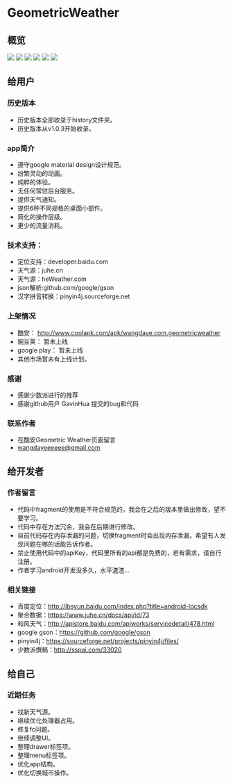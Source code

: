 # GeometricWeather

## 概览

![](https://github.com/WangDaYeeeeee/GeometricWeather/raw/master/preview/enframe_2016-02-09-08-23-181.png)
![](https://github.com/WangDaYeeeeee/GeometricWeather/raw/master/preview/enframe_2016-02-09-08-23-281.png)
![](https://github.com/WangDaYeeeeee/GeometricWeather/raw/master/preview/enframe_2016-02-09-08-25-001.png)
![](https://github.com/WangDaYeeeeee/GeometricWeather/raw/master/preview/enframe_2016-02-18-20-18-581.png)
![](https://github.com/WangDaYeeeeee/GeometricWeather/raw/master/preview/enframe_2016-02-18-23-22-041.png)
![](https://github.com/WangDaYeeeeee/GeometricWeather/raw/master/preview/enframe_2016-02-20-21-06-491.png)

## 给用户

### 历史版本

* 历史版本全部收录于history文件夹。
* 历史版本从v1.0.3开始收录。

### app简介

* 遵守google material design设计规范。
* 纷繁灵动的动画。
* 纯粹的体验。
* 无任何常驻后台服务。
* 提供天气通知。
* 提供6种不同规格的桌面小部件。
* 简化的操作层级。
* 更少的流量消耗。

### 技术支持：

* 定位支持：developer.baidu.com
* 天气源：juhe.cn
* 天气源：heWeather.com
* json解析:github.com/google/gson
* 汉字拼音转换：pinyin4j.sourceforge.net

### 上架情况

* 酷安： http://www.coolapk.com/apk/wangdaye.com.geometricweather
* 豌豆荚： 暂未上线
* google play： 暂未上线
* 其他市场暂未有上线计划。

### 感谢

* 感谢少数派进行的推荐
* 感谢github用户 GavinHua 提交的bug和代码

### 联系作者

* 在酷安Geometric Weather页面留言
* wangdayeeeeee@gmail.com

## 给开发者

### 作者留言

* 代码中fragment的使用是不符合规范的，我会在之后的版本里做出修改，望不要学习。
* 代码中存在方法冗余，我会在后期进行修改。
* 目前代码存在内存泄漏的问题，切换fragment时会出现内存泄漏，希望有人发现问题在哪的话能告诉作者。
* 禁止使用代码中的apiKey，代码里所有的api都是免费的，若有需求，请自行注册。
* 作者学习android开发没多久，水平渣渣...

### 相关链接

* 百度定位：http://lbsyun.baidu.com/index.php?title=android-locsdk
* 聚合数据：https://www.juhe.cn/docs/api/id/73
* 和风天气：http://apistore.baidu.com/apiworks/servicedetail/478.html
* google gson：https://github.com/google/gson
* pinyin4j：https://sourceforge.net/projects/pinyin4j/files/
* 少数派撰稿：http://sspai.com/33020

## 给自己

### 近期任务

* 找新天气源。
* 继续优化处理器占用。
* 修复fc问题。
* 继续调整UI。
* 整理drawer标签项。
* 整理menu标签项。
* 优化app结构。
* 优化切换城市操作。
